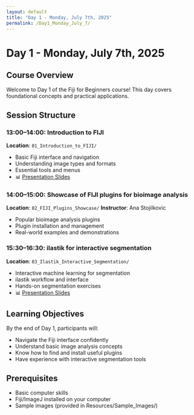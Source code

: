 ```yaml
---
layout: default
title: "Day 1 - Monday, July 7th, 2025"
permalink: /Day1_Monday_July_7/
---
```


# Day 1 - Monday, July 7th, 2025

## Course Overview
Welcome to Day 1 of the Fiji for Beginners course! This day covers foundational concepts and practical applications.

## Session Structure

### 13:00–14:00: Introduction to FIJI
**Location**: `01_Introduction_to_FIJI/`
- Basic Fiji interface and navigation
- Understanding image types and formats
- Essential tools and menus
- 📊 [Presentation Slides](01_Introduction_to_FIJI/Introduction%20to%20image%20analysis.pptx)

### 14:00–15:00: Showcase of FIJI plugins for bioimage analysis
**Location**: `02_FIJI_Plugins_Showcase/`
**Instructor**: Ana Stojilkovic
- Popular bioimage analysis plugins
- Plugin installation and management
- Real-world examples and demonstrations

### 15:30–16:30: ilastik for interactive segmentation
**Location**: `03_Ilastik_Interactive_Segmentation/`
- Interactive machine learning for segmentation
- ilastik workflow and interface
- Hands-on segmentation exercises
- 📊 [Presentation Slides](03_Ilastik_Interactive_Segmentation/Ilastik%20%E2%80%93%20The%20Interactive%20Learning%20And%20Segmentation%20Toolkit.pptx)

## Learning Objectives
By the end of Day 1, participants will:
- Navigate the Fiji interface confidently
- Understand basic image analysis concepts
- Know how to find and install useful plugins
- Have experience with interactive segmentation tools

## Prerequisites
- Basic computer skills
- Fiji/ImageJ installed on your computer
- Sample images (provided in Resources/Sample_Images/)

